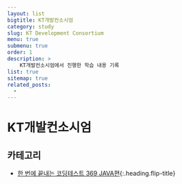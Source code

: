 ```yaml
---
layout: list
bigtitle: KT개발컨소시엄
category: study
slug: KT Development Consortium
menu: true
submenu: true
order: 1
description: >
    KT개발컨소시엄에서 진행한 학습 내용 기록
list: true
sitemap: true
related_posts:
  - 
---
```

# KT개발컨소시엄

## 카테고리

* [한 번에 끝내는 코딩테스트 369 JAVA편]{:.heading.flip-title}

[한 번에 끝내는 코딩테스트 369 JAVA편]: /fastcampus-codingtest-java/
